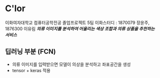 # C'lor
이화여자대학교 컴퓨터공학전공 졸업프로젝트
5팀 이화스터디 : 1870079 장윤주, 1876300 이유림
___의류 이미지를 분석하여 어울리는 색상 조합과 의류 상품을 추천하는 서비스___



## 딥러닝 부분 (FCN)
- 의류 이미지를 입력받으면 모델이 의상을 분석하고 좌표공간을 생성
- tensor + keras 적용
